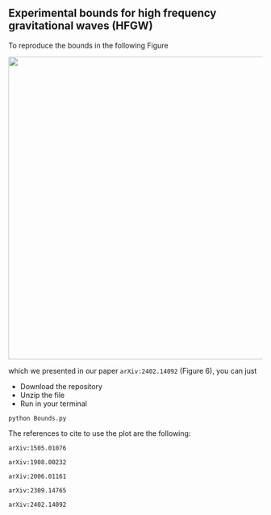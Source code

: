 ## Experimental bounds for high frequency gravitational waves (HFGW) ##

To reproduce the bounds in the following Figure

<img src="https://github.com/user-attachments/assets/d3e42f59-827e-42c9-b4a2-da183a763ab7" width="600"/>

which we presented in our paper `arXiv:2402.14092` (Figure 6), you can just

* Download the repository
* Unzip the file
* Run in your terminal
```
python Bounds.py
```

The references to cite to use the plot are the following:

`arXiv:1505.01076`

`arXiv:1908.00232`

`arXiv:2006.01161`

`arXiv:2309.14765`

`arXiv:2402.14092`
